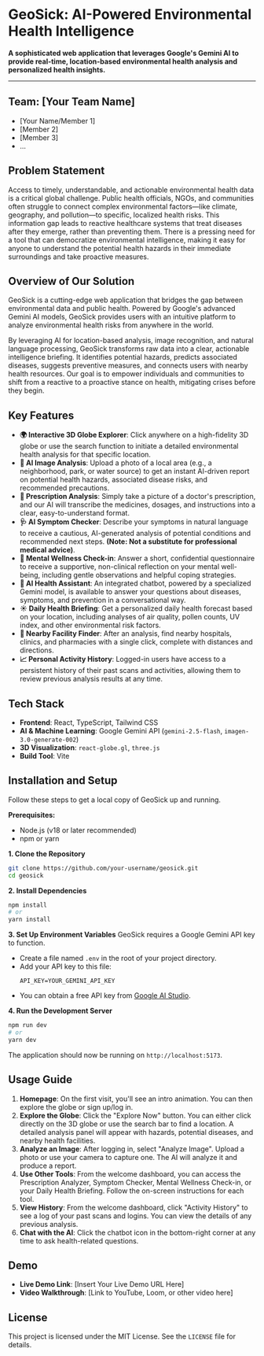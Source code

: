 # GeoSick: AI-Powered Environmental Health Intelligence

**A sophisticated web application that leverages Google's Gemini AI to provide real-time, location-based environmental health analysis and personalized health insights.**

---

## Team: [Your Team Name]
- [Your Name/Member 1]
- [Member 2]
- [Member 3]
- ...

## Problem Statement
Access to timely, understandable, and actionable environmental health data is a critical global challenge. Public health officials, NGOs, and communities often struggle to connect complex environmental factors—like climate, geography, and pollution—to specific, localized health risks. This information gap leads to reactive healthcare systems that treat diseases after they emerge, rather than preventing them. There is a pressing need for a tool that can democratize environmental intelligence, making it easy for anyone to understand the potential health hazards in their immediate surroundings and take proactive measures.

## Overview of Our Solution
GeoSick is a cutting-edge web application that bridges the gap between environmental data and public health. Powered by Google's advanced Gemini AI models, GeoSick provides users with an intuitive platform to analyze environmental health risks from anywhere in the world.

By leveraging AI for location-based analysis, image recognition, and natural language processing, GeoSick transforms raw data into a clear, actionable intelligence briefing. It identifies potential hazards, predicts associated diseases, suggests preventive measures, and connects users with nearby health resources. Our goal is to empower individuals and communities to shift from a reactive to a proactive stance on health, mitigating crises before they begin.

## Key Features
- **🌍 Interactive 3D Globe Explorer**: Click anywhere on a high-fidelity 3D globe or use the search function to initiate a detailed environmental health analysis for that specific location.
- **📸 AI Image Analysis**: Upload a photo of a local area (e.g., a neighborhood, park, or water source) to get an instant AI-driven report on potential health hazards, associated disease risks, and recommended precautions.
- **📜 Prescription Analysis**: Simply take a picture of a doctor's prescription, and our AI will transcribe the medicines, dosages, and instructions into a clear, easy-to-understand format.
- **🩺 AI Symptom Checker**: Describe your symptoms in natural language to receive a cautious, AI-generated analysis of potential conditions and recommended next steps. **(Note: Not a substitute for professional medical advice)**.
- **🧠 Mental Wellness Check-in**: Answer a short, confidential questionnaire to receive a supportive, non-clinical reflection on your mental well-being, including gentle observations and helpful coping strategies.
- **🤖 AI Health Assistant**: An integrated chatbot, powered by a specialized Gemini model, is available to answer your questions about diseases, symptoms, and prevention in a conversational way.
- **☀️ Daily Health Briefing**: Get a personalized daily health forecast based on your location, including analyses of air quality, pollen counts, UV index, and other environmental risk factors.
- **🏥 Nearby Facility Finder**: After an analysis, find nearby hospitals, clinics, and pharmacies with a single click, complete with distances and directions.
- **📈 Personal Activity History**: Logged-in users have access to a persistent history of their past scans and activities, allowing them to review previous analysis results at any time.

## Tech Stack
- **Frontend**: React, TypeScript, Tailwind CSS
- **AI & Machine Learning**: Google Gemini API (`gemini-2.5-flash`, `imagen-3.0-generate-002`)
- **3D Visualization**: `react-globe.gl`, `three.js`
- **Build Tool**: Vite

## Installation and Setup
Follow these steps to get a local copy of GeoSick up and running.

**Prerequisites:**
- Node.js (v18 or later recommended)
- npm or yarn

**1. Clone the Repository**
```bash
git clone https://github.com/your-username/geosick.git
cd geosick
```

**2. Install Dependencies**
```bash
npm install
# or
yarn install
```

**3. Set Up Environment Variables**
GeoSick requires a Google Gemini API key to function.

- Create a file named `.env` in the root of your project directory.
- Add your API key to this file:
  ```
  API_KEY=YOUR_GEMINI_API_KEY
  ```
- You can obtain a free API key from [Google AI Studio](https://aistudio.google.com/app/apikey).

**4. Run the Development Server**
```bash
npm run dev
# or
yarn dev
```
The application should now be running on `http://localhost:5173`.

## Usage Guide
1.  **Homepage**: On the first visit, you'll see an intro animation. You can then explore the globe or sign up/log in.
2.  **Explore the Globe**: Click the "Explore Now" button. You can either click directly on the 3D globe or use the search bar to find a location. A detailed analysis panel will appear with hazards, potential diseases, and nearby health facilities.
3.  **Analyze an Image**: After logging in, select "Analyze Image". Upload a photo or use your camera to capture one. The AI will analyze it and produce a report.
4.  **Use Other Tools**: From the welcome dashboard, you can access the Prescription Analyzer, Symptom Checker, Mental Wellness Check-in, or your Daily Health Briefing. Follow the on-screen instructions for each tool.
5.  **View History**: From the welcome dashboard, click "Activity History" to see a log of your past scans and logins. You can view the details of any previous analysis.
6.  **Chat with the AI**: Click the chatbot icon in the bottom-right corner at any time to ask health-related questions.

## Demo
- **Live Demo Link**: [Insert Your Live Demo URL Here]
- **Video Walkthrough**: [Link to YouTube, Loom, or other video here]

## License
This project is licensed under the MIT License. See the `LICENSE` file for details.
